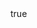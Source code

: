 --- 
id: 1 
name: "Милена Чомакова" 
position: "Кмет на Ихтиман" 
photo: "376803465_272656228986323_6942697388337488751_n.jpg" 
text: 
    - 
        "Culpa cum fugiat repudiandae consectetur laborum dicta obcaecati aliquam quaerat consequuntur consequatur" 

body: 
    - 
        heading: "Culpa cum fugiat repudiandae consectetur" 
        text: 
            - 
                "Lorem ipsum dolor sit amet consectetur adipisicing elit. Culpa cum fugiat repudiandae consectetur laborum dicta obcaecati aliquam quaerat consequuntur consequatur, atque animi maxime provident possimus sed inventore voluptas repellat temporibus!" 
contacts: 
    phone: 0888 123 456 
    email: podkrepete@za-vakarel.com 
    facebook: facebook.com/milena_ch 
--- 